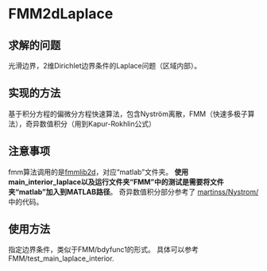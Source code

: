 # FMM2dLaplace



## 求解的问题

光滑边界，2维Dirichlet边界条件的Laplace问题（区域内部）。

## 实现的方法

基于积分方程的偏微分方程快速算法，包含Nyström离散，FMM（快速多极子算法），奇异数值积分（用到Kapur-Rokhlin公式）



## 注意事项

fmm算法调用的是[fmmlib2d](https://github.com/zgimbutas/fmmlib2d)，对应“matlab”文件夹。
**使用main_interior_laplace以及运行文件夹“FMM”中的测试是需要将文件夹“matlab”加入到MATLAB路径**。
奇异数值积分部分参考了 [martinss/Nystrom/](https://amath.colorado.edu/faculty/martinss/Nystrom/) 中的代码。

## 使用方法
指定边界条件，类似于FMM/bdyfunc1的形式。
具体可以参考FMM/test_main_laplace_interior.
